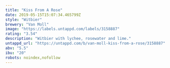 ```yaml
---
title: "Kiss From A Rose"
date: 2019-05-15T15:07:34.465799Z
style: "Witbier"
brewery: "Van Moll"
image: "https://labels.untappd.com/labels/3158887"
rating: "3.54"
description: "Witbier with lychee, rosewater and lime."
untappd_url: "https://untappd.com/b/van-moll-kiss-from-a-rose/3158887"
abv: "5.5"
ibu: "20"
robots: noindex,nofollow
---
```

